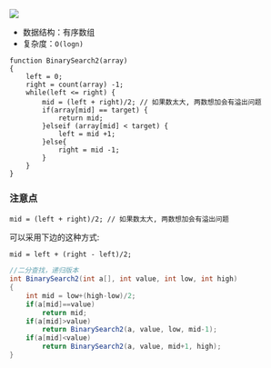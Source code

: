 ![](https://youpaiyun.zongqilive.cn//20190815090630.png)

- 数据结构：有序数组
- 复杂度：`O(logn)`

```
function BinarySearch2(array)
{
	left = 0;
	right = count(array) -1;
	while(left <= right) {
		mid = (left + right)/2; // 如果数太大, 两数想加会有溢出问题
		if(array[mid] == target) {
			return mid;
		}elseif (array[mid] < target) {
			left = mid +1;
		}else{
			right = mid -1;
		}
	}
}
```

### 注意点

```
mid = (left + right)/2; // 如果数太大, 两数想加会有溢出问题
```

可以采用下边的这种方式:

```
mid = left + (right - left)/2;
```







```java
//二分查找，递归版本
int BinarySearch2(int a[], int value, int low, int high)
{
    int mid = low+(high-low)/2;
    if(a[mid]==value)
        return mid;
    if(a[mid]>value)
        return BinarySearch2(a, value, low, mid-1);
    if(a[mid]<value)
        return BinarySearch2(a, value, mid+1, high);
}
```









